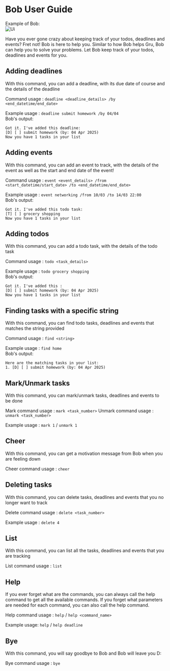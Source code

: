 # Bob User Guide

Example of Bob: <br>
![Ui](https://github.com/andychong23/ip/tree/master/docs/Ui.png"/)

Have you ever gone crazy about keeping track of your todos, deadlines and events?
Fret not! Bob is here to help you. Similar to how Bob helps Gru, Bob can help you to solve your problems. 
Let Bob keep track of your todos, deadlines and events for you.

## Adding deadlines

With this command, you can add a deadline, with its due date of course and the details of the deadline

Command usage : `deadline <deadline_details> /by <end_datetime/end_date>`

Example usage : `deadline submit homework /by 04/04` <br>
Bob's output:
```
Got it. I've added this deadline:
[D] [ ] submit homework (by: 04 Apr 2025)
Now you have 1 tasks in your list
```

## Adding events
With this command, you can add an event to track, with the details of the event as well as the start and end date of the event!

Command usage : `event <event_details> /from <start_datetime/start_date> /to <end_datetime/end_date>`

Example usage : `event networking /from 10/03 /to 14/03 22:00` <br>
Bob's output:
```
Got it. I've added this todo task:
[T] [ ] grocery shopping
Now you have 1 tasks in your list
```

## Adding todos
With this command, you can add a todo task, with the details of the todo task

Command usage : `todo <task_details>`

Example usage : `todo grocery shopping` <br>
Bob's output:
```
Got it. I've added this :
[D] [ ] submit homework (by: 04 Apr 2025)
Now you have 1 tasks in your list
```

## Finding tasks with a specific string
With this command, you can find todo tasks, deadlines and events that matches the string provided

Command usage : `find <string>`

Example usage : `find home` <br>
Bob's output:
```
Here are the matching tasks in your list:
1. [D] [ ] submit homework (by: 04 Apr 2025)
```

## Mark/Unmark tasks
With this command, you can mark/unmark tasks, deadlines and events to be done

Mark command usage : `mark <task_number>`
Unmark command usage : `unmark <task_number>`

Example usage : `mark 1` / `unmark 1`

## Cheer
With this command, you can get a motivation message from Bob when you are feeling down

Cheer command usage : `cheer`

## Deleting tasks
With this command, you can delete tasks, deadlines and events that you no longer want to track

Delete command usage : `delete <task_number>`

Example usage : `delete 4`

## List
With this command, you can list all the tasks, deadlines and events that you are tracking

List command usage : `list`

## Help
If you ever forget what are the commands, you can always call the help command to get all the available commands. If you
forget what parameters are needed for each command, you can also call the help command.

Help command usage : `help` / `help <command_name>`

Example usage: `help` / `help deadline`

## Bye
With this command, you will say goodbye to Bob and Bob will leave you D:

Bye command usage : `bye`